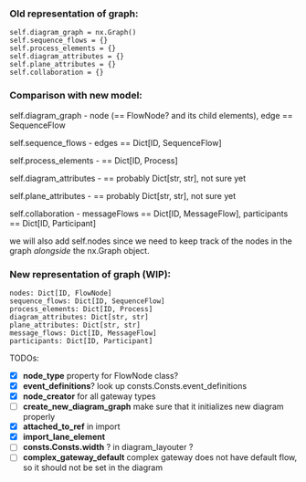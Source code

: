 ### Old representation of graph:

```
self.diagram_graph = nx.Graph()
self.sequence_flows = {}
self.process_elements = {}
self.diagram_attributes = {}
self.plane_attributes = {}
self.collaboration = {}
```

### Comparison with new model:

self.diagram_graph - node (== FlowNode? and its child elements), edge == SequenceFlow

self.sequence_flows - edges == Dict[ID, SequenceFlow]

self.process_elements - == Dict[ID, Process]

self.diagram_attributes - == probably Dict[str, str], not sure yet

self.plane_attributes - == probably Dict[str, str], not sure yet

self.collaboration - messageFlows == Dict[ID, MessageFlow], participants == Dict[ID, Participant]

we will also add self.nodes since we need to keep track of the nodes in the graph _alongside_ the nx.Graph object.

### New representation of graph (WIP):

```
nodes: Dict[ID, FlowNode]
sequence_flows: Dict[ID, SequenceFlow]
process_elements: Dict[ID, Process]
diagram_attributes: Dict[str, str]
plane_attributes: Dict[str, str]
message_flows: Dict[ID, MessageFlow]
participants: Dict[ID, Participant]
```

TODOs:
- [x] **node_type** property for FlowNode class?
- [x] **event_definitions**? look up consts.Consts.event_definitions
- [x] **node_creator** for all gateway types
- [ ] **create_new_diagram_graph** make sure that it initializes new diagram properly
- [x] **attached_to_ref** in import
- [x] **import_lane_element**
- [ ] **consts.Consts.width** ? in diagram_layouter ?
- [ ] **complex_gateway_default** complex gateway does not have default flow, so it should not be set in the diagram
